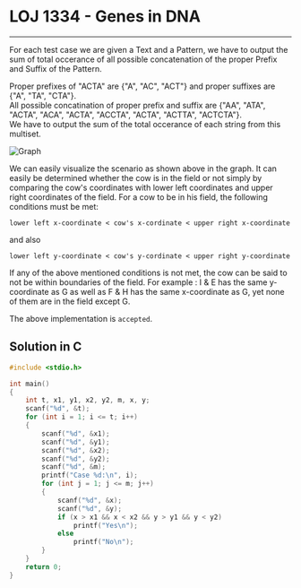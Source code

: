 # LOJ 1334 - Genes in DNA #
---

For each test case we are given a Text and a Pattern, we have to output the sum of total occerance of all possible concatenation of the proper Prefix and Suffix of the Pattern.

Proper prefixes of "ACTA" are {"A", "AC", "ACT"} and proper suffixes are {"A", "TA", "CTA"}.<br />
All possible concatination of proper prefix and suffix are {"AA", "ATA", "ACTA", "ACA", "ACTA", "ACCTA", "ACTA", "ACTTA", "ACTCTA"}.<br />
We have to output the sum of the total occerance of each string from this multiset.<br />


![Graph](1107.png)

We can easily visualize the scenario as shown above in the graph. It can easily be determined whether the cow is in the field or not simply by comparing the cow's coordinates with lower left coordinates and upper right coordinates of the field. For a cow to be in his field, the following conditions must be met: 
```
lower left x-coordinate < cow's x-cordinate < upper right x-coordinate
```
and also 
```
lower left y-coordinate < cow's y-cordinate < upper right y-coordinate
```
If any of the above mentioned conditions is not met, the cow can be said to not be within boundaries of the field. For example : I & E has the same y-coordinate as G as well as F & H has the same x-coordinate as G, yet none of them are in the field except G.

The above implementation is `accepted`.

## Solution in C ##

```c
#include <stdio.h>

int main()
{
    int t, x1, y1, x2, y2, m, x, y;
    scanf("%d", &t);
    for (int i = 1; i <= t; i++)
    {
        scanf("%d", &x1);
        scanf("%d", &y1);
        scanf("%d", &x2);
        scanf("%d", &y2);
        scanf("%d", &m);
        printf("Case %d:\n", i);
        for (int j = 1; j <= m; j++)
        {
            scanf("%d", &x);
            scanf("%d", &y);
            if (x > x1 && x < x2 && y > y1 && y < y2)
                printf("Yes\n");
            else
                printf("No\n");
        }
    }
    return 0;
}
```
